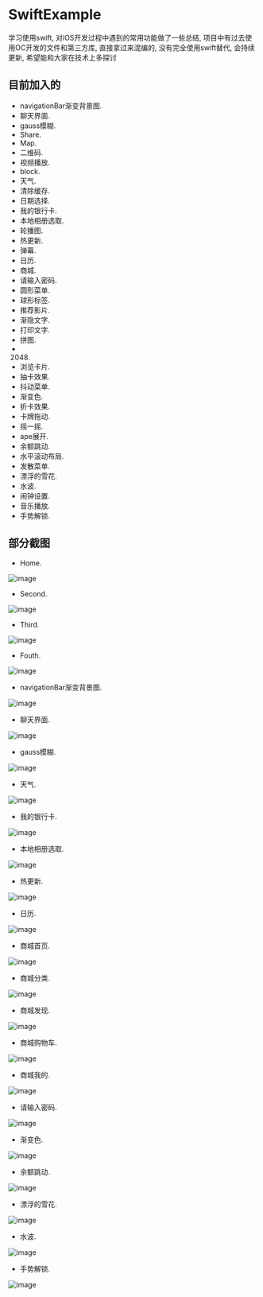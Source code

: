 # SwiftExample
学习使用swift, 对iOS开发过程中遇到的常用功能做了一些总结, 项目中有过去使用OC开发的文件和第三方库, 直接拿过来混编的, 没有完全使用swift替代, 会持续更新, 希望能和大家在技术上多探讨

## 目前加入的
*  navigationBar渐变背景图.
*  聊天界面.
*  gauss模糊.
*  Share.
*  Map.
*  二维码.
*  视频播放.
*  block.
*  天气.
*  清除缓存.
*  日期选择.
*  我的银行卡.
*  本地相册选取.
*  轮播图.
*  热更新.
*  弹幕.
*  日历.
*  商城.
*  请输入密码.
*  圆形菜单.
*  球形标签.
*  推荐影片.
*  渐隐文字.
*  打印文字.
*  拼图.
*  2048.
*  浏览卡片.
*  抽卡效果.
*  抖动菜单.
*  渐变色.
*  折卡效果.
*  卡牌拖动.
*  摇一摇.
*  ape展开.
*  余额跳动.
*  水平滚动布局.
*  发散菜单.
*  漂浮的雪花.
*  水波.
*  闹钟设置.
*  音乐播放.
*  手势解锁.

## 部分截图
*  Home.

![image](./screenShot/screenShot1.png)

*  Second.

![image](./screenShot/screenShot2.png) 

*  Third.

![image](./screenShot/screenShot3.png) 

*  Fouth.

![image](./screenShot/screenShot4.png) 

*  navigationBar渐变背景图.

![image](./screenShot/screenShot5.png)  

*  聊天界面.

![image](./screenShot/screenShot6.png)

*  gauss模糊.

![image](./screenShot/screenShot7.png)

*  天气.

![image](./screenShot/screenShot8.png)

*  我的银行卡.

![image](./screenShot/screenShot9.png)

*  本地相册选取.

![image](./screenShot/screenShot10.png)

*  热更新.

![image](./screenShot/screenShot11.png)

*  日历.

![image](./screenShot/screenShot12.png)

*  商城首页.

![image](./screenShot/screenShot13.png)

*  商城分类.

![image](./screenShot/screenShot14.png)

*  商城发现.

![image](./screenShot/screenShot15.png)

*  商城购物车.

![image](./screenShot/screenShot16.png)

*  商城我的.

![image](./screenShot/screenShot17.png)

*  请输入密码.

![image](./screenShot/screenShot18.png)

*  渐变色.

![image](./screenShot/screenShot19.png)

*  余额跳动.

![image](./screenShot/screenShot20.png)

*  漂浮的雪花.

![image](./screenShot/screenShot21.png)

*  水波.

![image](./screenShot/screenShot22.png)

*  手势解锁.

![image](./screenShot/screenShot23.png)











